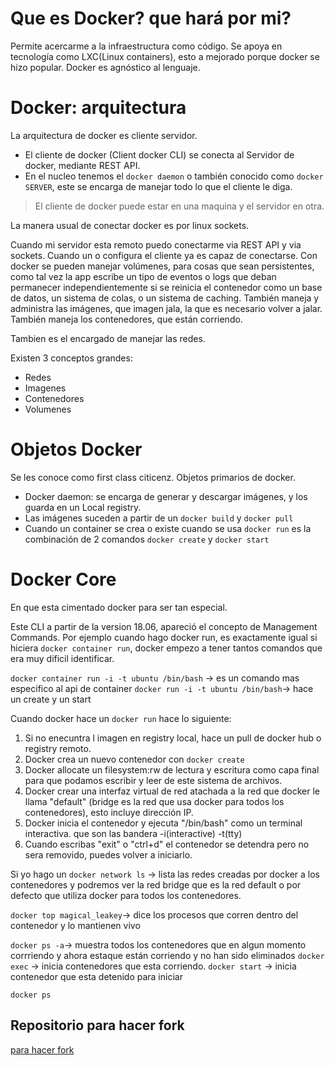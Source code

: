 # Que es Docker? que hará por mi?

Permite acercarme a la infraestructura como código.
Se apoya en tecnología como LXC(Linux containers), esto a mejorado porque docker se hizo popular.
Docker es agnóstico al lenguaje.

# Docker: arquitectura

La arquitectura de docker es cliente servidor.

- El cliente de docker (Client docker CLI) se conecta al Servidor de docker, mediante REST API.
- En el nucleo tenemos el `docker daemon` o también conocido como `docker SERVER`, este se encarga de manejar todo lo que el cliente le diga.

> El cliente de docker puede estar en una maquina y el servidor en otra.

La manera usual de conectar docker es por linux sockets.

Cuando mi servidor esta remoto puedo conectarme via REST API y via sockets. Cuando un o configura el cliente ya es capaz de conectarse.
Con docker se pueden manejar volúmenes, para cosas que sean persistentes, como tal vez la app escribe un tipo de eventos o logs que deban permanecer independientemente si se reinicia el contenedor como un base de datos, un sistema de colas, o un sistema de caching.
También maneja y administra las imágenes, que imagen jala, la que es necesario volver a jalar.
También maneja los contenedores, que están corriendo.

Tambien es el encargado de manejar las redes.

Existen 3 conceptos grandes:
- Redes
- Imagenes
- Contenedores
- Volumenes

# Objetos Docker

Se les conoce como first class citicenz. 
Objetos primarios de docker.

- Docker daemon: se encarga de generar y descargar imágenes, y los guarda en un Local registry.
- Las imágenes suceden a partir de un `docker build` y `docker pull`
- Cuando un container se crea o existe cuando se usa `docker run` es la combinación de 2 comandos `docker create` y `docker start` 

# Docker Core

En que esta cimentado docker para ser tan especial.

Este CLI a partir de la version 18.06, apareció el concepto de Management Commands.
Por ejemplo cuando hago docker run, es exactamente igual si hiciera `docker container run`, docker empezo a tener tantos comandos que era muy dificil identificar.

`docker container run -i -t ubuntu /bin/bash` -> es un comando mas especifico al api de container
`docker run -i -t ubuntu /bin/bash`-> hace un create y un start

Cuando docker hace un `docker run` hace lo siguiente:
1. Si no enecuntra l imagen en registry local, hace un pull de docker hub o registry remoto.
2. Docker crea un nuevo contenedor con `docker create`
3. Docker allocate un filesystem:rw de lectura y escritura como capa final para que podamos escribir y leer de este sistema de archivos.
4. Docker crear  una interfaz virtual de red atachada a la red que docker le llama "default" (bridge es la red que usa docker para todos los contenedores), esto incluye dirección IP. 
5. Docker inicia el contenedor y ejecuta "/bin/bash" como un terminal interactiva. que son las bandera -i(interactive) -t(tty)
6. Cuando escribas "exit" o "ctrl+d" el contenedor se detendra pero no sera removido, puedes volver a iniciarlo.

Si yo hago un `docker network ls` -> lista las redes creadas por docker a los contenedores y podremos ver la red bridge que es la red default o por defecto que utiliza docker para todos los contenedores.

`docker top magical_leakey`-> dice los procesos que corren dentro del contenedor y lo mantienen vivo

`docker ps -a`-> muestra todos los contenedores que en algun momento corrriendo y ahora estaque están corriendo y no han sido eliminados
`docker exec` -> inicia contenedores que esta corriendo.
`docker start` -> inicia contenedor que esta detenido para iniciar

```
docker ps
```




## Repositorio para hacer fork
[para hacer fork](https://github.com/rpalaciosg/container-expert-scratch)